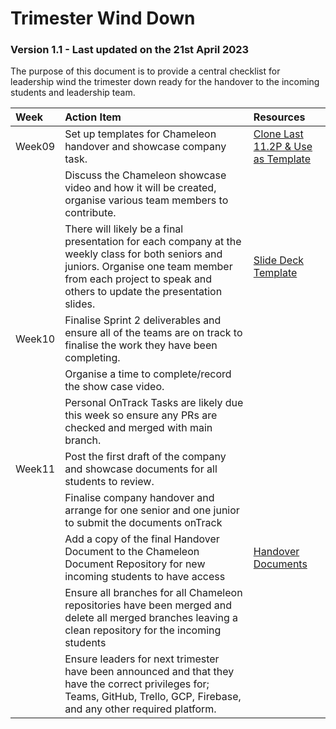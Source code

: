 # Trimester Wind Down

### Version 1.1 - Last updated on the 21st April 2023

The purpose of this document is to provide a central checklist for leadership wind the trimester down ready for the handover to the incoming students and leadership team. 

| Week | Action Item | Resources |
|:---   |:---   |:---   |
| Week09 | Set up templates for Chameleon handover and showcase company task. | [Clone Last 11.2P & Use as Template](https://github.com/Chameleon-company/LeadershipTeam/blob/73168248c61ec63a62d89ff9a6191f05b3aa381e/Assessment%20Tasks/2023%20T1/11.2P%20Company%20Handover.md) |
|   | Discuss the Chameleon showcase video and how it will be created, organise various team members to contribute. |  |
|   | There will likely be a final presentation for each company at the weekly class for both seniors and juniors. Organise one team member from each project to speak and others to update the presentation slides. | [Slide Deck Template](https://github.com/Chameleon-company/Chameleon-Documents/tree/93081b21d56e290576512a75d08c9e963516e54f/General/templates) | 
| Week10 | Finalise Sprint 2 deliverables and ensure all of the teams are on track to finalise the work they have been completing. |  |
|   | Organise a time to complete/record the show case video. |   |
|   | Personal OnTrack Tasks are likely due this week so ensure any PRs are checked and merged with main branch. |  |
| Week11 | Post the first draft of the company and showcase documents for all students to review.  | |
|   |   Finalise company handover and arrange for one senior and one junior to submit the documents onTrack | |
|   | Add a copy of the final Handover Document to the Chameleon Document Repository for new incoming students to have access | [Handover Documents](https://github.com/Chameleon-company/Chameleon-Documents/tree/93081b21d56e290576512a75d08c9e963516e54f/Chameleon%20Handover%20Documents) |
|   | Ensure all branches for all Chameleon repositories have been merged and delete all merged branches leaving a clean repository for the incoming students |   |
|   | Ensure leaders for next trimester have been announced and that they have the correct privileges for; Teams, GitHub, Trello, GCP, Firebase, and any other required platform. |  | 
